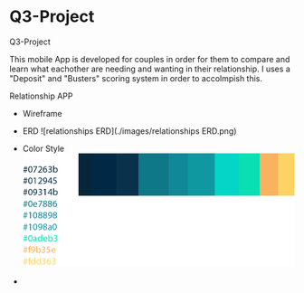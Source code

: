 # Q3-Project
Q3-Project

This  mobile App is developed for couples in order for them to compare and learn what eachother are needing and wanting in their relationship.  I uses a "Deposit" and "Busters" scoring system in order to accolmpish this.

Relationship APP

- Wireframe
- ERD
![relationships ERD](./images/relationships ERD.png)



- Color Style
![](./images/colors.png)

-
